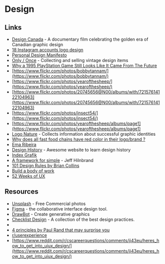 # Design

## Links

-   [Design Canada](https://designcanada.com/) - A documentary film celebrating the golden era of Canadian graphic design
-   [18 Instagram accounts logo design](https://mylogowave.com/instagram-accounts-logo-inspiration/)
-   [Personal Design Manifesto](https://blog.prototypr.io/a-personal-design-manifesto-ec3f2d51b47c)
-   [Only / Once](https://onlyonceshop.com/) - Collecting and selling vintage design items
-   [Why a 1995 PlayStation Game Still Looks Like It Came From The Future](https://kotaku.com/why-a-1995-playstation-game-still-looks-like-it-came-fr-5870340)
-   [](https://www.flickr.com/photos/bobbytannam/)[https://www.flickr.com/photos/bobbytannam/](https://www.flickr.com/photos/bobbytannam/)
-   [](https://www.flickr.com/photos/yearofthesheep/)[https://www.flickr.com/photos/yearofthesheep/](https://www.flickr.com/photos/yearofthesheep/)
-   [](https://www.flickr.com/photos/20745656@N00/albums/with/72157614122104963)[https://www.flickr.com/photos/20745656@N00/albums/with/72157614122104963](https://www.flickr.com/photos/20745656@N00/albums/with/72157614122104963)
-   [](https://www.flickr.com/photos/insect54/)[https://www.flickr.com/photos/insect54/](https://www.flickr.com/photos/insect54/)
-   [](https://www.flickr.com/photos/yearofthesheep/albums/page1)[https://www.flickr.com/photos/yearofthesheep/albums/page1](https://www.flickr.com/photos/yearofthesheep/albums/page1)
-   [Logo Nature](http://logonature.com/) - Collects information about successful graphic identities
-   [Why does all fast food chains have red color in their logo/brand ?](https://www.quora.com/Why-does-all-fast-food-chains-have-red-color-in-their-logo-brand)
-   [Ema Ribeira](https://emribeiractsblog.wordpress.com/)
-   [Design History](http://www.designishistory.com/) - Awesome website to learn design history
-   [Index Grafik](http://indexgrafik.fr/)
-   [A framework for simple](https://docs.google.com/presentation/d/199Soy6c77tpttuJD_8atcSfBevJMJRSXswzBibbuqOI/pub?start=false&loop=false&delayms=3000&slide=id.p) - Jeff Hilnbrand
-   [101 Design Rules by Brian Collins](https://www.wearecollins.com/ideas/101-design-rules/)
-   [Build a body of work](https://refinedmind.co/build-a-body-of-work)
-   [52 Weeks of UX](https://52weeksofux.com/)

## Resources

-   [Unsplash](https://unsplash.com/) - Free Commercial photos
-   [Figma](https://www.figma.com/) - the collaborative interface design tool.
-   [DrawBot](https://www.drawbot.com/index.html) - Create generative graphics
-   [Checklist Design](https://www.checklist.design/) - A collection of the best design practices.
-   
-   [4 principles by Paul Rand that may surprise you](https://en.99designs.pt/blog/famous-design/4-principles-by-paul-rand-that-may-surprise-you/)
-   [r/userexperience](https://www.reddit.com/r/userexperience/)
-   [](https://www.reddit.com/r/cscareerquestions/comments/ji43eu/heres_how_to_get_into_uiux_design/)[https://www.reddit.com/r/cscareerquestions/comments/ji43eu/heres_how_to_get_into_uiux_design/](https://www.reddit.com/r/cscareerquestions/comments/ji43eu/heres_how_to_get_into_uiux_design/)
